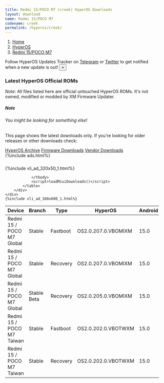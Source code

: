 ```yaml
---
title: Redmi 15/POCO M7 (creek) HyperOS Downloads
layout: download
name: Redmi 15/POCO M7
codename: creek
permalink: /hyperos/creek/
---
```

<nav aria-label="breadcrumb">
    <ol class="breadcrumb">
        <li class="breadcrumb-item"><a href="/">Home</a></li>
        <li class="breadcrumb-item"><a href="/hyperos/">HyperOS</a></li>
        <li class="breadcrumb-item active" aria-current="page"><a href="/hyperos/creek/">Redmi 15/POCO M7</a></li>
    </ol>
</nav>
<div class="alert alert-primary alert-dismissible fade show" role="alert">
    Follow HyperOS Updates Tracker on <a href="https://t.me/MIUIUpdatesTracker" class="alert-link">Telegram</a>
     or <a href="https://twitter.com/MiFwUpdater" class="alert-link">Twitter</a> to get notified when a new update is out!
    <button type="button" class="close" data-dismiss="alert" aria-label="Close">
        <span aria-hidden="true">&times;</span>
    </button>
</div>

### Latest HyperOS Official ROMs
*Note*: All files listed here are official untouched HyperOS ROMs. It's not owned, modified or modded by XM Firmware Updater.
<div class="card">
  <div class="card-body">
    <h5 class="card-title">Note</h5>
    <h6 class="card-subtitle mb-2 text-muted">You might be looking for something else!</h6>
    <p class="card-text">This page shows the latest downloads only.
     If you're looking for older releases or other downloads check:</p>
    <a href="/archive/hyperos/creek/" class="card-link">HyperOS Archive</a>
    <a href="/firmware/creek/" class="card-link">Firmware Downloads</a>
    <a href="/vendor/creek/" class="card-link">Vendor Downloads</a>
  </div>
</div>
{%include ads.html%}
<div class="row justify-content-center">
    <div class="col-10">
        <div class="table-responsive-md" style="margin-top: 25px;">
            {%include vli_ad_320x50_1.html%}
            <table id="miui" class="display dt-responsive nowrap compact table table-striped table-hover table-sm">
                <thead class="thead-dark">
                    <tr>
                        <th data-ref="device">Device</th>
                        <th data-ref="branch">Branch</th>
                        <th data-ref="type">Type</th>
                        <th data-ref="miui">HyperOS</th>
                        <th data-ref="android">Android</th>
                        <th data-ref="size">Size</th>
                        <th data-ref="size">Date</th>
                        <th data-ref="link">Link</th>
                    </tr>
                </thead>
                <tbody>
                <tr><td>Redmi 15 / POCO M7 Global</td><td>Stable</td><td>Fastboot</td><td>OS2.0.207.0.VBOMIXM</td><td>15.0</td><td>7.9 GB</td><td>2025-08-06</td><td><a href="/hyperos/creek/stable/OS2.0.207.0.VBOMIXM/">Download</a></td></tr>
<tr><td>Redmi 15 / POCO M7 Global</td><td>Stable</td><td>Recovery</td><td>OS2.0.207.0.VBOMIXM</td><td>15.0</td><td>4.7 GB</td><td>2025-08-14</td><td><a href="/hyperos/creek/stable/OS2.0.207.0.VBOMIXM/">Download</a></td></tr>
<tr><td>Redmi 15 / POCO M7 Global</td><td>Stable Beta</td><td>Recovery</td><td>OS2.0.205.0.VBOMIXM</td><td>15.0</td><td>4.7 GB</td><td>2025-08-15</td><td><a href="/hyperos/creek/stable beta/OS2.0.205.0.VBOMIXM/">Download</a></td></tr>
<tr><td>Redmi 15 / POCO M7 Taiwan</td><td>Stable</td><td>Fastboot</td><td>OS2.0.202.0.VBOTWXM</td><td>15.0</td><td>5.6 GB</td><td>2025-07-24</td><td><a href="/hyperos/creek/stable/OS2.0.202.0.VBOTWXM/">Download</a></td></tr>
<tr><td>Redmi 15 / POCO M7 Taiwan</td><td>Stable</td><td>Recovery</td><td>OS2.0.202.0.VBOTWXM</td><td>15.0</td><td>4.6 GB</td><td>2025-08-19</td><td><a href="/hyperos/creek/stable/OS2.0.202.0.VBOTWXM/">Download</a></td></tr>

                </tbody>
                <script>loadMiuiDownloads()</script>
            </table>
        </div>
    </div>
    {%include vli_ad_160x600_1.html%}
</div>
